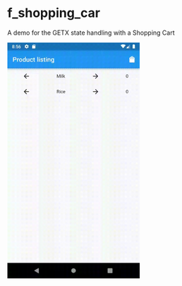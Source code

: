 # f_shopping_car

A demo for the GETX state handling with a Shopping Cart

<img src="shoppingCart.gif" width="300" />